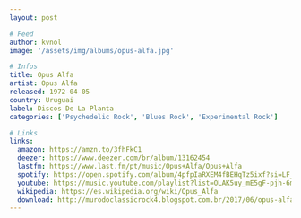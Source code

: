 ```yaml
---
layout: post

# Feed
author: kvnol
image: '/assets/img/albums/opus-alfa.jpg'

# Infos
title: Opus Alfa
artist: Opus Alfa
released: 1972-04-05
country: Uruguai
label: Discos De La Planta
categories: ['Psychedelic Rock', 'Blues Rock', 'Experimental Rock']

# Links
links:
  amazon: https://amzn.to/3fhFkC1
  deezer: https://www.deezer.com/br/album/13162454
  lastfm: https://www.last.fm/pt/music/Opus+Alfa/Opus+Alfa
  spotify: https://open.spotify.com/album/4pfpIaRXEM4fBEHqTz5ixf?si=LF_wDgJ3Tum6RaK4UTYzdA
  youtube: https://music.youtube.com/playlist?list=OLAK5uy_mE5gF-pjh-6mmzqUqCuhLPBJXh2e1DL2I
  wikipedia: https://es.wikipedia.org/wiki/Opus_Alfa
  download: http://murodoclassicrock4.blogspot.com.br/2017/06/opus-alfa-1972.html
---
```

